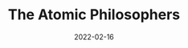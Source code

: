 ---
categories: episode
date: '2022-02-16'
description: Two philosophers, Leucippus and Democritus, attempted to synthesize the
  monist theories of the earlier natural philosophers with the pluralist theories
  of Empedocles and Anaxagoras.  To do this, they proposed a revolutionary idea ---
  that all matter is made of atoms.
keywords:
- astronomy
- history
- greece
- physics
layout: episode
number: 14
title: The Atomic Philosophers
---